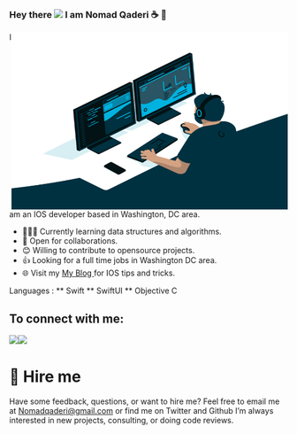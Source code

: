 ### Hey there <img src="https://media.giphy.com/media/hvRJCLFzcasrR4ia7z/giphy.gif" width="25px"> I am Nomad Qaderi ☕️  

<img align="right" alt="GIF" src="https://github.com/Arvindcs/Arvindcs/blob/main/Source/image.gif?raw=true" width="500" height="320" />

I am an IOS developer based in Washington, DC area. 

- 👨🏽‍💻 Currently learning data structures and algorithms.
- 🤝 Open for collaborations.
- 😊 Willing to contribute to opensource projects.
- 👍 Looking for a full time jobs in Washington DC area.
- 🌐 Visit my [My Blog ](https://www.xcoders.io) for IOS tips and tricks.

Languages :
** Swift 
** SwiftUI 
** Objective C


## To connect with me:

[<img src="https://img.shields.io/badge/twitter-%231DA1F2.svg?&style=for-the-badge&logo=twitter&logoColor=white" />](https://twitter.com/NomadQaderi)[<img src="https://img.shields.io/badge/linkedin-%230077B5.svg?&style=for-the-badge&logo=linkedin&logoColor=white" />](https://www.linkedin.com/in/qaderi/) 

# 🤝 Hire me
Have some feedback, questions, or want to hire me? Feel free to email me at Nomadqaderi@gmail.com or find me on Twitter and Github I’m always interested in new projects, consulting, or doing code reviews.

